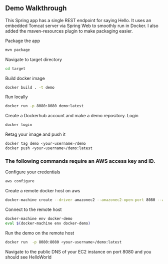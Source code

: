 ## Demo Walkthrough

This Spring app has a single REST endpoint for saying Hello. It uses an embedded Tomcat server via Spring Web to 
smoothly run in Docker. I also added the maven-resources plugin to make packaging easier.

Package the app 
```bash
mvn package
```
Navigate to target directory
```bash
cd target
```
Build docker image
```bash
docker build . -t demo
```
Run locally
```bash
docker run -p 8080:8080 demo:latest
```

Create a Dockerhub account and make a demo repository. Login
```bash
docker login
```

Retag your image and push it
```bash
docker tag demo <your-username>/demo
docker push <your-username>/demo:latest
```

### The following commands require an AWS access key and ID. 

Configure your credentials
```bash
aws configure
```

Create a remote docker host on aws
```bash
docker-machine create --driver amazonec2 --amazonec2-open-port 8080 --amazonec2-region us-east-1 docker-demo
```

Connect to the remote host
```bash
docker-machine env docker-demo
eval $(docker-machine env docker-demo)
```

Run the demo on the remote host
```bash
docker run  -p 8080:8080 <your-username>/demo:latest
```

Navigate to the public DNS of your EC2 instance on port 8080 and you should see HelloWorld
